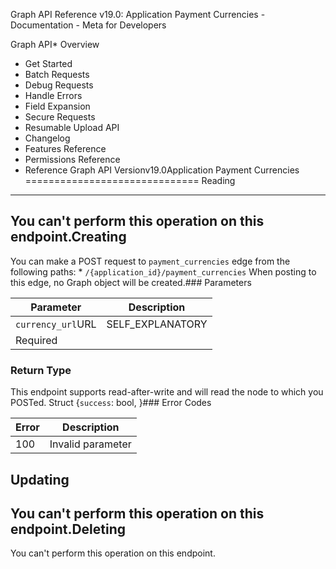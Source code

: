 Graph API Reference v19.0: Application Payment Currencies - Documentation - Meta for Developers

Graph API* Overview
* Get Started
* Batch Requests
* Debug Requests
* Handle Errors
* Field Expansion
* Secure Requests
* Resumable Upload API
* Changelog
* Features Reference
* Permissions Reference
* Reference
Graph API Versionv19.0Application Payment Currencies
==============================
Reading
-------
You can't perform this operation on this endpoint.Creating
--------
You can make a POST request to `payment_currencies` edge from the following paths: * `/{application_id}/payment_currencies`
When posting to this edge, no Graph object will be created.### Parameters

| Parameter | Description |
| --- | --- |
| `currency_url`URL | SELF\_EXPLANATORY
Required |
### Return Type
This endpoint supports read-after-write and will read the node to which you POSTed. Struct {`success`: bool, }### Error Codes

| Error | Description |
| --- | --- |
| 100 | Invalid parameter |
Updating
--------
You can't perform this operation on this endpoint.Deleting
--------
You can't perform this operation on this endpoint.